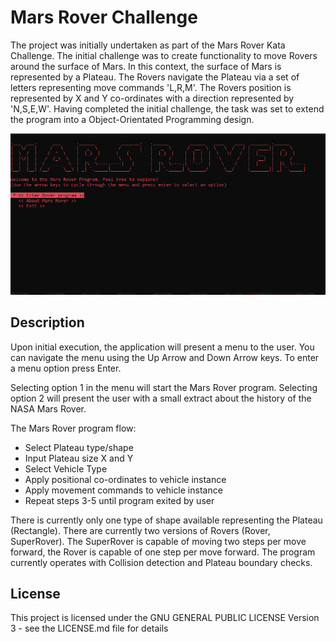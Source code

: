 # Mars Rover Challenge

The project was initially undertaken as part of the Mars Rover Kata Challenge. The initial challenge was to create functionality to move Rovers around the surface of Mars.
In this context, the surface of Mars is represented by a Plateau. The Rovers navigate the Plateau via a set of letters representing move commands 'L,R,M'. The Rovers position is 
represented by X and Y co-ordinates with a direction represented by 'N,S,E,W'.
Having completed the initial challenge, the task was set to extend the program into a Object-Orientated Programming design. 

![grab-landing-page](https://github.com/Hayley96/Mars-Rover/blob/main/GIF/MarsRoverAnimation.gif)

## Description

Upon initial execution, the application will present a menu to the user. You can navigate the menu using the Up Arrow and Down Arrow keys. To enter a menu option 
press Enter.

Selecting option 1 in the menu will start the Mars Rover program. Selecting option 2 will present the user with a small extract about the history of the NASA Mars Rover.

The Mars Rover program flow:

* Select Plateau type/shape
* Input Plateau size X and Y
* Select Vehicle Type
* Apply positional co-ordinates to vehicle instance
* Apply movement commands to vehicle instance
* Repeat steps 3-5 until program exited by user

There is currently only one type of shape available representing the Plateau (Rectangle).
There are currently two versions of Rovers (Rover, SuperRover). The SuperRover is capable of moving two steps per move forward, the Rover is capable of one step per move forward.
The program currently operates with Collision detection and Plateau boundary checks.

## License

This project is licensed under the GNU GENERAL PUBLIC LICENSE Version 3 - see the LICENSE.md file for details